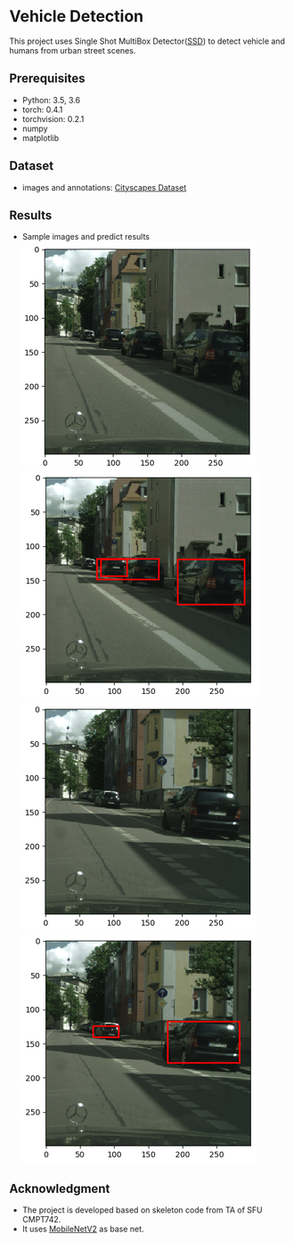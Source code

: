 # Vehicle Detection

This project uses Single Shot MultiBox Detector([SSD](https://arxiv.org/abs/1512.02325)) to detect vehicle and humans from urban street scenes.

## Prerequisites
* Python: 3.5, 3.6
* torch: 0.4.1
* torchvision: 0.2.1
* numpy
* matplotlib

## Dataset
* images and annotations: [Cityscapes Dataset](https://www.cityscapes-dataset.com/)

## Results

* Sample images and predict results   
![image](augsburg_cropped_01.jpg) ![image](augsburg_cropped_01_predict.png)   
![image](augsburg_cropped_02.png) ![image](augsburg_cropped_02_predict.png)  

## Acknowledgment
* The project is developed based on skeleton code from TA of SFU CMPT742.
* It uses [MobileNetV2](https://arxiv.org/abs/1801.04381) as base net.














